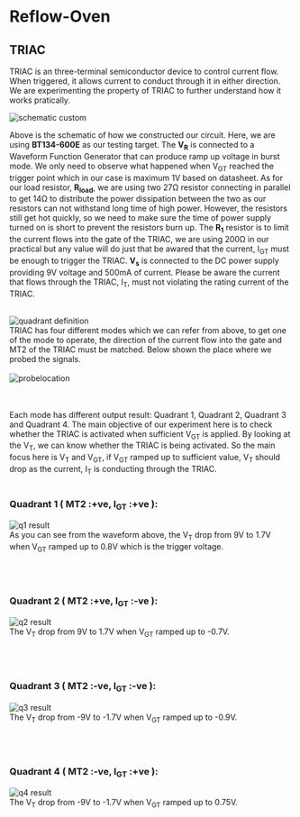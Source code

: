 # Reflow-Oven

## TRIAC
TRIAC is an three-terminal semiconductor device to control current flow. When triggered, it allows current to conduct through it in either direction. We are experimenting the property of TRIAC to further understand how it works pratically.<br />

![schematic custom](https://user-images.githubusercontent.com/26379432/40280682-b338072e-5c89-11e8-8b50-42dd9d930ec4.png)<br />

Above is the schematic of how we constructed our circuit. Here, we are using **BT134-600E** as our testing target. The **V<sub>R</sub>** is connected to a Waveform Function Generator that can produce ramp up voltage in burst mode. We only need to observe what happened when V<sub>GT</sub> reached the trigger point which in our case is maximum 1V based on datasheet. As for our load resistor, **R<sub>load</sub>**, we are using two 27Ω resistor connecting in parallel to get 14Ω to distribute the power dissipation between the two as our resistors can not withstand long time of high power. However, the resistors still get hot quickly, so we need to make sure the time of power supply turned on is short to prevent the resistors burn up. The **R<sub>1</sub>** resistor is to limit the current flows into the gate of the TRIAC, we are using 200Ω in our practical but any value will do just that be awared that the current, I<sub>GT</sub> must be enough to trigger the TRIAC. **V<sub>s</sub>** is connected to the DC power supply providing 9V voltage and 500mA of current. Please be aware the current that flows through the TRIAC, I<sub>T</sub>, must not violating the rating current of the TRIAC.<br /><br />

![quadrant definition](https://user-images.githubusercontent.com/26379432/40282026-3e706e06-5c9b-11e8-8196-f220596540b5.png)<br />
TRIAC has four different modes which we can refer from above, to get one of the mode to operate, the direction of the current flow into the gate and MT2 of the TRIAC must be matched. Below shown the place where we probed the signals.<br /><br />
![probelocation](https://user-images.githubusercontent.com/26379432/40281682-54700fa8-5c97-11e8-8a8b-b2b2bb9c66fa.png)<br /><br /><br />

Each mode has different output result: Quadrant 1, Quadrant 2, Quadrant 3 and Quadrant 4. The main objective of our experiment here is to check whether the TRIAC is activated when sufficient V<sub>GT</sub> is applied. By looking at the V<sub>T</sub>, we can know whether the TRIAC is being activated. So the main focus here is V<sub>T</sub> and V<sub>GT</sub>, if V<sub>GT</sub> ramped up to sufficient value, V<sub>T</sub> should drop as the current, I<sub>T</sub> is conducting through the TRIAC. <br /><br />

### Quadrant 1 ( MT2 :+ve, I<sub>GT</sub> :+ve ):
![q1 result](https://user-images.githubusercontent.com/26379432/40281636-eb0573dc-5c96-11e8-892e-bd32383d78ea.png)<br />
As you can see from the waveform above, the V<sub>T</sub> drop from 9V to 1.7V when V<sub>GT</sub> ramped up to 0.8V which is the trigger voltage.<br /><br /><br /><br />

### Quadrant 2 ( MT2 :+ve, I<sub>GT</sub> :-ve ):
![q2 result](https://user-images.githubusercontent.com/26379432/40281607-b4070de6-5c96-11e8-80a3-2dcd49c811a4.png)<br />
The V<sub>T</sub> drop from 9V to 1.7V when V<sub>GT</sub> ramped up to -0.7V.<br /><br /><br /><br />

### Quadrant 3 ( MT2 :-ve, I<sub>GT</sub> :-ve ):
![q3 result](https://user-images.githubusercontent.com/26379432/40281649-14816b80-5c97-11e8-831f-59666c54c0a9.png)<br />
The V<sub>T</sub> drop from -9V to -1.7V when V<sub>GT</sub> ramped up to -0.9V.<br /><br /><br /><br />

### Quadrant 4 ( MT2 :-ve, I<sub>GT</sub> :+ve ):
![q4 result](https://user-images.githubusercontent.com/26379432/40281510-877ff5b8-5c95-11e8-9ee5-3ddef05eef67.png)<br />
The V<sub>T</sub> drop from -9V to -1.7V when V<sub>GT</sub> ramped up to 0.75V.<br /><br /><br />
